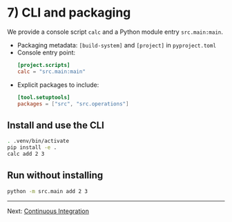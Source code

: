 # 7) CLI and packaging

We provide a console script `calc` and a Python module entry `src.main:main`.

- Packaging metadata: `[build-system]` and `[project]` in `pyproject.toml`
- Console entry point:
  ```toml
  [project.scripts]
  calc = "src.main:main"
  ```
- Explicit packages to include:
  ```toml
  [tool.setuptools]
  packages = ["src", "src.operations"]
  ```

## Install and use the CLI
```zsh
. .venv/bin/activate
pip install -e .
calc add 2 3
```

## Run without installing
```zsh
python -m src.main add 2 3
```

---

Next: [Continuous Integration](./08-ci.md)
